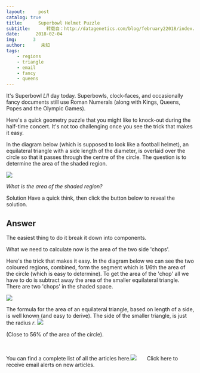 ```yaml
---
layout:     post
catalog: true
title:      Superbowl Helmet Puzzle
subtitle:      转载自：http://datagenetics.com/blog/february22018/index.html
date:      2018-02-04
img:      3
author:      未知
tags:
    - regions
    - triangle
    - email
    - fancy
    - queens
---
```


It's Superbowl *LII* day today. Superbowls, clock-faces, and occasionally fancy documents still use Roman Numerals (along with Kings, Queens, Popes and the Olympic Games). 

Here's a quick geometry puzzle that you might like to knock-out during the half-time concert. It's not too challenging once you see the trick that makes it easy.

In the diagram below (which is supposed to look like a football helmet), an equilateral triangle with a side length of the diameter, is overlaid over the circle so that it passes through the centre of the circle. The question is to determine the area of the shaded region.

![](http://datagenetics.com/blog/february22018/ct.png)



*What is the area of the shaded region?*



Solution
Have a quick think, then click the button below to reveal the solution.

## Answer

The easiest thing to do it break it down into components.

What we need to calculate now is the area of the two side 'chops'.

Here's the trick that makes it easy. In the diagram below we can see the two coloured regions, combined, form the segment which is 1/6th the area of the circle (which is easy to determine). To get the area of the 'chop' all we have to do is subtract away the area of the smaller equilateral triangle. There are two 'chops' in the shaded space.

![](http://datagenetics.com/blog/february22018/ct2.png)



The formula for the area of an equilateral triangle, based on length of a side, is well known (and easy to derive). The side of the smaller triangle, is just the radius *r*.
![](http://datagenetics.com/blog/february22018/eq2.png)


(Close to 56% of the area of the circle).

 

You can find a complete list of all the articles here.![](http://datagenetics.com/images/n.gif)
      Click here to receive email alerts on new articles.
